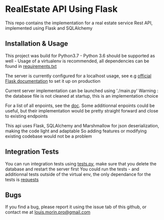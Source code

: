 # RealEstate API Using Flask

This repo contains the implementation for a real estate service Rest API, implemented using Flask and SQLAlchemy 

## Installation & Usage

This project was build for Python3.7 - Python 3.6 should be supported as well -
Usage of a virtualenv is recommended, all dependencies can be found in [requirements.txt](requirements.txt)

The server is currently configured for a localhost usage, see e.g [official Flask documentation](http://flask.palletsprojects.com/en/1.1.x/deploying/mod_wsgi/?highlight=apache#configuring-apache) to set it up on production

Current server implementation can be launched using './main.py'
Warning : the database file is not cleaned at startup, this is an implementation choice

For a list of all enpoints, see the [doc](doc.md). 
Some additionnal enpoints could be useful, but their implementation would be pretty straight forward and close to existing endpoints

This api uses Flask,  SQLAlchemy and Marshmallow for json deserialization, making the code light and adaptable
So adding features or modifying existing codebase would not be a problem
## Integration Tests

You can run integration tests using [tests.py](tests.py), make sure that you delete the database and restart the server first
You could run the tests - and additionnal tests outside of the virtual env, the only dependance for the tests is [requests](https://pypi.org/project/requests/2.7.0/)

## Bugs

If you find a bug, please report it using the issue tab of this github, or contact me at louis.morin.pro@gmail.com
